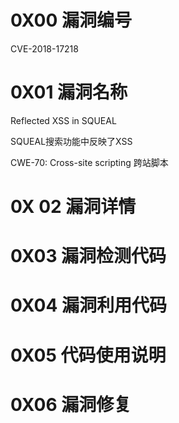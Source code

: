 # 0X00 漏洞编号

CVE-2018-17218



# 0X01 漏洞名称

Reflected XSS in SQUEAL

SQUEAL搜索功能中反映了XSS

CWE-70: Cross-site scripting 跨站脚本

# 0X 02 漏洞详情



# 0X03 漏洞检测代码



# 0X04 漏洞利用代码



# 0X05 代码使用说明



# 0X06 漏洞修复



